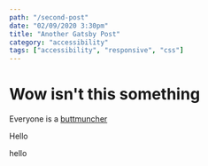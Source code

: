 ```yaml
---
path: "/second-post"
date: "02/09/2020 3:30pm"
title: "Another Gatsby Post"
category: "accessibility"
tags: ["accessibility", "responsive", "css"]
---
```


# Wow isn't this something

Everyone is a [buttmuncher](./firstPost)

Hello

hello
